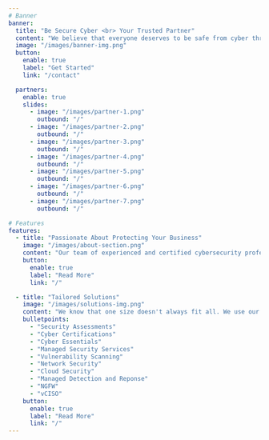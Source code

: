 ```yaml
---
# Banner
banner:
  title: "Be Secure Cyber <br> Your Trusted Partner"
  content: "We believe that everyone deserves to be safe from cyber threats and understand that cybersecurity can be complex and overwhelming. We are passionate about simplifying the security of your business. "
  image: "/images/banner-img.png"
  button:
    enable: true
    label: "Get Started"
    link: "/contact"

  partners:
    enable: true
    slides:
      - image: "/images/partner-1.png"
        outbound: "/"
      - image: "/images/partner-2.png"
        outbound: "/"
      - image: "/images/partner-3.png"
        outbound: "/"
      - image: "/images/partner-4.png"
        outbound: "/"
      - image: "/images/partner-5.png"
        outbound: "/"
      - image: "/images/partner-6.png"
        outbound: "/"
      - image: "/images/partner-7.png"
        outbound: "/"

# Features
features:
  - title: "Passionate About Protecting Your Business"
    image: "/images/about-section.png"
    content: "Our team of experienced and certified cybersecurity professionals has a deep understanding of the latest cyber threats and trends. We use this knowledge to develop and implement innovative and effective cybersecurity solutions that meet the unique needs of our clients. <br><br> We're proud to be a trusted partner to our clients, and we're committed to helping them achieve their cybersecurity goals."
    button:
      enable: true
      label: "Read More"
      link: "/"

  - title: "Tailored Solutions"
    image: "/images/solutions-img.png"
    content: "We know that one size doesn't always fit all. We use our experience working with all sizes and types of organisation to provide a solution which works for you."
    bulletpoints:
      - "Security Assessments"
      - "Cyber Certifications"
      - "Cyber Essentials"
      - "Managed Security Services"
      - "Vulnerability Scanning"
      - "Network Security"
      - "Cloud Security"
      - "Managed Detection and Reponse"
      - "NGFW"
      - "vCISO"
    button:
      enable: true
      label: "Read More"
      link: "/"
---
```

